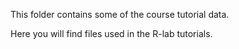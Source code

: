 This folder contains some of the course tutorial data.

Here you will find files used in the R-lab tutorials.